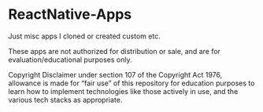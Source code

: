 # ReactNative-Apps
Just misc apps I cloned or created custom etc.

These apps are not authorized for distribution or sale, and are for evaluation/educational purposes only.

Copyright Disclaimer under section 107 of the Copyright Act 1976, allowance is made for “fair use” of this repository for education purposes to learn how to implement technologies like those actively in use, and the various tech stacks as appropriate. 
